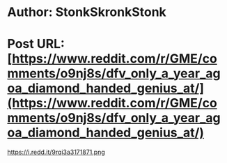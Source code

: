 # Author: StonkSkronkStonk
# Post URL: [https://www.reddit.com/r/GME/comments/o9nj8s/dfv_only_a_year_agoa_diamond_handed_genius_at/](https://www.reddit.com/r/GME/comments/o9nj8s/dfv_only_a_year_agoa_diamond_handed_genius_at/)


https://i.redd.it/9rqi3a3171871.png